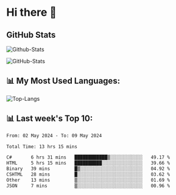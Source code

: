 # Hi there 👋

## GitHub Stats
![Github-Stats](https://github-readme-stats-sigma-five.vercel.app/api?username=ltorson&show_icons=true&theme=radical&count_private=true)

![GitHub-Stats](https://github-readme-stats.vercel.app/api/wakatime?username=LeeTorson&theme=synthwave&size_weight=0.5&count_weight=0.5&title_color=36F9F6&langs_count=10&count_private=true)

## 📊 My Most Used Languages:
![Top-Langs](https://github-readme-stats-sigma-five.vercel.app/api/top-langs/?username=LTorson&layout=compact&langs_count=10)


## 📊 Last week's Top 10:
<!--START_SECTION:waka-->

```txt
From: 02 May 2024 - To: 09 May 2024

Total Time: 13 hrs 15 mins

C#       6 hrs 31 mins   ████████████▒░░░░░░░░░░░░   49.17 %
HTML     5 hrs 15 mins   ██████████░░░░░░░░░░░░░░░   39.66 %
Binary   39 mins         █▒░░░░░░░░░░░░░░░░░░░░░░░   04.92 %
CSHTML   28 mins         █░░░░░░░░░░░░░░░░░░░░░░░░   03.62 %
Other    13 mins         ▒░░░░░░░░░░░░░░░░░░░░░░░░   01.69 %
JSON     7 mins          ▒░░░░░░░░░░░░░░░░░░░░░░░░   00.96 %
```

<!--END_SECTION:waka-->
